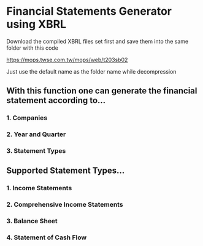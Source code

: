 # Financial Statements Generator using XBRL

Download the compiled XBRL files set first and save them into the same folder with this code

https://mops.twse.com.tw/mops/web/t203sb02

Just use the default name as the folder name while decompression

## With this function one can generate the financial statement according to...
### 1. Companies
### 2. Year and Quarter
### 3. Statement Types

## Supported Statement Types...

### 1. Income Statements
### 2. Comprehensive Income Statements
### 3. Balance Sheet
### 4. Statement of Cash Flow
